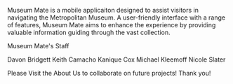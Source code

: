 Museum Mate is a mobile applicaiton designed to assist visitors in navigating the Metropolitan Museum. A user-friendly interface with a range of features, Museum Mate aims to enhance the experience by providing valuable information guiding through the vast collection. 

Museum Mate's Staff

Davon Bridgett 
Keith Camacho
Kanique Cox 
Michael Kleemoff 
Nicole Slater 

Please Visit the About Us to collaborate on future projects!
Thank you!




